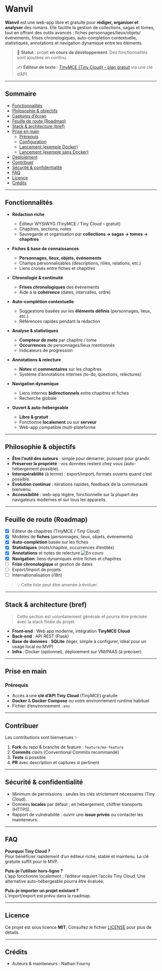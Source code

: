 # Wanvil

**Wanvil** est une web-app libre et gratuite pour **rédiger, organiser et analyser** des romans. Elle facilite la gestion de collections, sagas et tomes, tout en offrant des outils avancés : fiches personnages/lieux/objets/événements, frises chronologiques, auto-complétion contextuelle, statistiques, annotations et navigation dynamique entre les éléments.

> 🚧 **Statut** : projet **en cours de développement**. Des fonctionnalités sont ajoutées en continu.
>
> ✍️ **Éditeur de texte** : [TinyMCE (Tiny Cloud) – plan gratuit](https://www.tiny.cloud/) via une clé d’API.

---

## Sommaire

- [Fonctionnalités](#fonctionnalités)
- [Philosophie & objectifs](#philosophie--objectifs)
- [Captures d’écran](#captures-décran)
- [Feuille de route (Roadmap)](#feuille-de-route-roadmap)
- [Stack & architecture (bref)](#stack--architecture-bref)
- [Prise en main](#prise-en-main)
  - [Prérequis](#prérequis)
  - [Configuration](#configuration)
  - [Lancement (exemple Docker)](#lancement-exemple-docker)
  - [Lancement (exemple sans Docker)](#lancement-exemple-sans-docker)
- [Déploiement](#déploiement)
- [Contribuer](#contribuer)
- [Sécurité & confidentialité](#sécurité--confidentialité)
- [FAQ](#faq)
- [Licence](#licence)
- [Crédits](#crédits)

---

## Fonctionnalités

- **Rédaction riche**
  - Éditeur WYSIWYG (TinyMCE / Tiny Cloud – gratuit)
  - Chapitres, sections, notes
  - Sauvegarde et organisation par **collections → sagas → tomes → chapitres**

- **Fiches & base de connaissances**
  - **Personnages, lieux, objets, événements**
  - Champs personnalisables (descriptions, rôles, relations, etc.)
  - Liens croisés entre fiches et chapitres

- **Chronologie & continuité**
  - **Frises chronologiques** des événements
  - Aide à la **cohérence** (dates, intervalles, ordre)

- **Auto-complétion contextuelle**
  - Suggestions basées sur les **éléments définis** (personnages, lieux, etc.)
  - Références rapides pendant la rédaction

- **Analyse & statistiques**
  - **Compteur de mots** par chapitre / tome
  - **Occurrences** de personnages/lieux mentionnés
  - Indicateurs de progression

- **Annotations & relecture**
  - **Notes** et **commentaires** sur les chapitres
  - Système d’annotations internes (to-do, questions, relectures)

- **Navigation dynamique**
  - Liens internes **bidirectionnels** entre chapitres et fiches
  - Recherche globale

- **Ouvert & auto-hébergeable**
  - **Libre & gratuit**
  - Fonctionne **localement** ou sur **serveur**
  - Web-app compatible multi-plateforme

---

## Philosophie & objectifs

- **Être l’outil des auteurs** : simple pour démarrer, puissant pour grandir.
- **Préserver la propriété** : vos données restent chez vous (auto-hébergement possible).
- **Interopérabilité** (à terme) : export/import, formats ouverts quand c’est possible.
- **Évolution continue** : itérations rapides, feedback de la communauté bienvenu.
- **Accessibilité** : web-app légère, fonctionnelle sur la plupart des navigateurs modernes et sur tous les appareils.

---

## Feuille de route (Roadmap)

- [x] Éditeur de chapitres (TinyMCE / Tiny Cloud)
- [x] Modèles de **fiches** (personnages, lieux, objets, événements)  
- [x] **Auto-complétion** basée sur les fiches
- [x] **Statistiques** (mots/chapitre, occurrences d’entités)
- [x] **Annotations** et notes de relecture
      ![En cours](https://img.shields.io/badge/statut-en%20cours-yellow)
- [x] **Navigation**: liens dynamiques entre fiches et chapitres
- [ ] **Frise chronologique** et gestion de dates
- [ ] Export/Import de projets
- [ ] Internationalisation (i18n)

> 💡 Cette liste peut être amenée à évoluer.

---

## Stack & architecture (bref)

> Cette section est volontairement générale et pourra être précisée avec la stack finale du projet.

- **Front-end** : Web app moderne, intégration **TinyMCE Cloud**
- **Back-end** : API REST (Flask)
- **Base de données** : **SQLite** (léger, simple à configurer, idéal pour un usage local ou MVP)
- **Infra** : Docker (optionnel), déploiement sur VM/PAAS (à préciser)

---

## Prise en main

### Prérequis

- Accès à une **clé d’API Tiny Cloud** (TinyMCE) gratuite
- **Docker** & **Docker Compose** *ou* votre environnement runtime habituel
- Fichier d’environnement `.env`

---

## Contribuer

Les contributions sont bienvenues ✨

1. **Fork** du repo & branche de feature : `feature/ma-feature`
2. **Commits** clairs (Conventional Commits recommandé)
3. **Tests** si possible
4. **PR** avec description et captures si pertinent

---

## Sécurité & confidentialité

- Minimum de permissions : seules les clés strictement nécessaires (Tiny Cloud).
- Données **locales** par défaut ; en hébergement, chiffrer transports (HTTPS).
- Rapport de vulnérabilité : ouvrir une **issue privée** ou contacter les mainteneurs.

---

## FAQ

**Pourquoi Tiny Cloud ?**  
Pour bénéficier rapidement d’un éditeur riche, stable et maintenu. La clé gratuite suffit pour le MVP.

**Puis-je l’utiliser hors-ligne ?**  
L’app fonctionne localement ; l’éditeur requiert l’accès Tiny Cloud. Une alternative auto-hébergeable pourra être évaluée.

**Puis-je importer un projet existant ?**  
L’import/export est prévu dans la roadmap.

---

## Licence

Ce projet est sous licence **MIT**. Consultez le fichier [LICENSE](LICENSE) pour plus de détails.

---

## Crédits

- Auteurs & mainteneurs : Nathan Fourny
